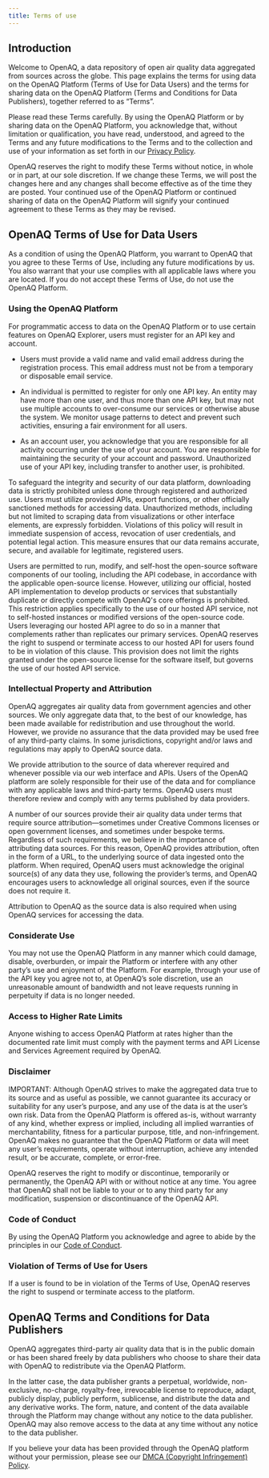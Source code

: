 ```yaml
---
title: Terms of use
---
```


## Introduction

Welcome to OpenAQ, a data repository of open air quality data aggregated from
sources across the globe. This page explains the terms for using data on the
OpenAQ Platform (Terms of Use for Data Users) and the terms for sharing data on
the OpenAQ Platform (Terms and Conditions for Data Publishers), together
referred to as “Terms”.

Please read these Terms carefully. By using the OpenAQ Platform or by sharing
data on the OpenAQ Platform, you acknowledge that, without limitation or
qualification, you have read, understood, and agreed to the Terms and any future
modifications to the Terms and to the collection and use of your information as
set forth in our
[Privacy Policy](https://docs.google.com/document/d/1h9rUHrup-QhLI1GXlOib-Ct5ZQlXdYaZb0l0oZjIMzg/edit?usp=sharing).

OpenAQ reserves the right to modify these Terms without notice, in whole or in
part, at our sole discretion. If we change these Terms, we will post the changes
here and any changes shall become effective as of the time they are posted. Your
continued use of the OpenAQ Platform or continued sharing of data on the OpenAQ
Platform will signify your continued agreement to these Terms as they may be
revised.

## OpenAQ Terms of Use for Data Users

As a condition of using the OpenAQ Platform, you warrant to OpenAQ that you
agree to these Terms of Use, including any future modifications by us. You also
warrant that your use complies with all applicable laws where you are located.
If you do not accept these Terms of Use, do not use the OpenAQ Platform.

### Using the OpenAQ Platform

For programmatic access to data on the OpenAQ Platform or to use certain
features on OpenAQ Explorer, users must register for an API key and account.

- Users must provide a valid name and valid email address during the
  registration process. This email address must not be from a temporary or
  disposable email service.

- An individual is permitted to register for only one API key. An entity may
  have more than one user, and thus more than one API key, but may not use
  multiple accounts to over-consume our services or otherwise abuse the system.
  We monitor usage patterns to detect and prevent such activities, ensuring a
  fair environment for all users.

- As an account user, you acknowledge that you are responsible for all activity
  occurring under the use of your account. You are responsible for maintaining
  the security of your account and password. Unauthorized use of your API key,
  including transfer to another user, is prohibited.

To safeguard the integrity and security of our data platform, downloading data
is strictly prohibited unless done through registered and authorized use. Users
must utilize provided APIs, export functions, or other officially sanctioned
methods for accessing data. Unauthorized methods, including but not limited to
scraping data from visualizations or other interface elements, are expressly
forbidden. Violations of this policy will result in immediate suspension of
access, revocation of user credentials, and potential legal action. This measure
ensures that our data remains accurate, secure, and available for legitimate,
registered users.

Users are permitted to run, modify, and self-host the open-source software
components of our tooling, including the API codebase, in accordance with the
applicable open-source license. However, utilizing our official, hosted API
implementation to develop products or services that substantially duplicate or
directly compete with OpenAQ's core offerings is prohibited. This restriction
applies specifically to the use of our hosted API service, not to self-hosted
instances or modified versions of the open-source code. Users leveraging our
hosted API agree to do so in a manner that complements rather than replicates
our primary services. OpenAQ reserves the right to suspend or terminate access
to our hosted API for users found to be in violation of this clause. This
provision does not limit the rights granted under the open-source license for
the software itself, but governs the use of our hosted API service.

### Intellectual Property and Attribution

OpenAQ aggregates air quality data from government agencies and other sources.
We only aggregate data that, to the best of our knowledge, has been made
available for redistribution and use throughout the world. However, we provide
no assurance that the data provided may be used free of any third-party claims.
In some jurisdictions, copyright and/or laws and regulations may apply to OpenAQ
source data.

We provide attribution to the source of data wherever required and whenever
possible via our web interface and APIs. Users of the OpenAQ platform are solely
responsible for their use of the data and for compliance with any applicable
laws and third-party terms. OpenAQ users must therefore review and comply with
any terms published by data providers.

A number of our sources provide their air quality data under terms that require
source attribution—sometimes under Creative Commons licenses or open government
licenses, and sometimes under bespoke terms. Regardless of such requirements, we
believe in the importance of attributing data sources. For this reason, OpenAQ
provides attribution, often in the form of a URL, to the underlying source of
data ingested onto the platform. When required, OpenAQ users must acknowledge
the original source(s) of any data they use, following the provider’s terms, and
OpenAQ encourages users to acknowledge all original sources, even if the source
does not require it.

Attribution to OpenAQ as the source data is also required when using OpenAQ
services for accessing the data.

### Considerate Use

You may not use the OpenAQ Platform in any manner which could damage, disable,
overburden, or impair the Platform or interfere with any other party’s use and
enjoyment of the Platform. For example, through your use of the API key you
agree not to, at OpenAQ’s sole discretion, use an unreasonable amount of
bandwidth and not leave requests running in perpetuity if data is no longer
needed.

### Access to Higher Rate Limits

Anyone wishing to access OpenAQ Platform at rates higher than the documented
rate limit must comply with the payment terms and API License and Services
Agreement required by OpenAQ.

### Disclaimer

IMPORTANT: Although OpenAQ strives to make the aggregated data true to its
source and as useful as possible, we cannot guarantee its accuracy or
suitability for any user’s purpose, and any use of the data is at the user’s own
risk. Data from the OpenAQ Platform is offered as-is, without warranty of any
kind, whether express or implied, including all implied warranties of
merchantability, fitness for a particular purpose, title, and non-infringement.
OpenAQ makes no guarantee that the OpenAQ Platform or data will meet any user’s
requirements, operate without interruption, achieve any intended result, or be
accurate, complete, or error-free.

OpenAQ reserves the right to modify or discontinue, temporarily or permanently,
the OpenAQ API with or without notice at any time. You agree that OpenAQ shall
not be liable to your or to any third party for any modification, suspension or
discontinuance of the OpenAQ API.

### Code of Conduct

By using the OpenAQ Platform you acknowledge and agree to abide by the
principles in our
[Code of Conduct](https://github.com/openaq/openaq-info/blob/main/CODE-OF-CONDUCT.md).

### Violation of Terms of Use for Users

If a user is found to be in violation of the Terms of Use, OpenAQ reserves the
right to suspend or terminate access to the platform.

## OpenAQ Terms and Conditions for Data Publishers

OpenAQ aggregates third-party air quality data that is in the public domain or
has been shared freely by data publishers who choose to share their data with
OpenAQ to redistribute via the OpenAQ Platform.

In the latter case, the data publisher grants a perpetual, worldwide,
non-exclusive, no-charge, royalty-free, irrevocable license to reproduce, adapt,
publicly display, publicly perform, sublicense, and distribute the data and any
derivative works. The form, nature, and content of the data available through
the Platform may change without any notice to the data publisher. OpenAQ may
also remove access to the data at any time without any notice to the data
publisher.

If you believe your data has been provided through the OpenAQ platform without
your permission, please see our
[DMCA (Copyright Infringement) Policy](https://openaq.org/dmca/).
